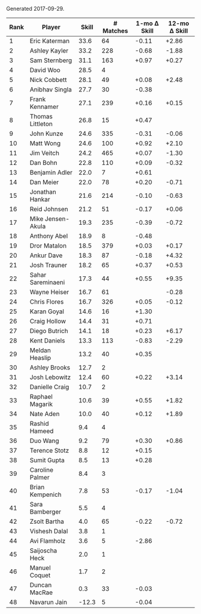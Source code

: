 Generated 2017-09-29.

| Rank | Player            | Skill | # Matches | 1-mo Δ Skill | 12-mo Δ Skill |
|------|-------------------|-------|-----------|--------------|---------------|
|    1 | Eric Katerman     |  33.6 |        64 |        -0.11 |         +2.86 |
|    2 | Ashley Kayler     |  33.2 |       228 |        -0.68 |         -1.88 |
|    3 | Sam Sternberg     |  31.1 |       163 |        +0.97 |         +0.27 |
|    4 | David Woo         |  28.5 |         4 |              |               |
|    5 | Nick Cobbett      |  28.1 |        49 |        +0.08 |         +2.48 |
|    6 | Anibhav Singla    |  27.7 |        30 |        -0.38 |               |
|    7 | Frank Kennamer    |  27.1 |       239 |        +0.16 |         +0.15 |
|    8 | Thomas Littleton  |  26.8 |        15 |        +0.47 |               |
|    9 | John Kunze        |  24.6 |       335 |        -0.31 |         -0.06 |
|   10 | Matt Wong         |  24.6 |       100 |        +0.92 |         +2.10 |
|   11 | Jim Veitch        |  24.2 |       465 |        +0.07 |         -1.30 |
|   12 | Dan Bohn          |  22.8 |       110 |        +0.09 |         -0.32 |
|   13 | Benjamin Adler    |  22.0 |         7 |        +0.61 |               |
|   14 | Dan Meier         |  22.0 |        78 |        +0.20 |         -0.71 |
|   15 | Jonathan Hankar   |  21.6 |       214 |        -0.10 |         -0.63 |
|   16 | Reid Johnsen      |  21.2 |        51 |        -0.17 |         +0.06 |
|   17 | Mike Jensen-Akula |  19.3 |       235 |        -0.39 |         -0.72 |
|   18 | Anthony Abel      |  18.9 |         8 |        -0.48 |               |
|   19 | Dror Matalon      |  18.5 |       379 |        +0.03 |         +0.17 |
|   20 | Ankur Dave        |  18.3 |        87 |        -0.18 |         +4.32 |
|   21 | Josh Trauner      |  18.2 |        65 |        +0.37 |         +0.53 |
|   22 | Sahar Sareminaeni |  17.3 |        44 |        +0.55 |         +9.35 |
|   23 | Wayne Heiser      |  16.7 |        61 |              |         -0.28 |
|   24 | Chris Flores      |  16.7 |       326 |        +0.05 |         -0.12 |
|   25 | Karan Goyal       |  14.6 |        16 |        +1.30 |               |
|   26 | Craig Hollow      |  14.4 |        31 |        +0.71 |               |
|   27 | Diego Butrich     |  14.1 |        18 |        +0.23 |         +6.17 |
|   28 | Kent Daniels      |  13.3 |       113 |        -0.83 |         -2.29 |
|   29 | Meldan Heaslip    |  13.2 |        40 |        +0.35 |               |
|   30 | Ashley Brooks     |  12.7 |         2 |              |               |
|   31 | Josh Lebowitz     |  12.4 |        60 |        +0.22 |         +3.14 |
|   32 | Danielle Craig    |  10.7 |         2 |              |               |
|   33 | Raphael Magarik   |  10.6 |        39 |        +0.55 |         +1.82 |
|   34 | Nate Aden         |  10.0 |        40 |        +0.12 |         +1.89 |
|   35 | Rashid Hameed     |   9.4 |         4 |              |               |
|   36 | Duo Wang          |   9.2 |        79 |        +0.30 |         +0.86 |
|   37 | Terence Stotz     |   8.8 |        12 |        +0.15 |               |
|   38 | Sumit Gupta       |   8.5 |        13 |        +0.28 |               |
|   39 | Caroline Palmer   |   8.4 |         3 |              |               |
|   40 | Brian Kempenich   |   7.8 |        53 |        -0.17 |         -1.04 |
|   41 | Sara Bamberger    |   5.5 |         4 |              |               |
|   42 | Zsolt Bartha      |   4.0 |        65 |        -0.22 |         -0.72 |
|   43 | Vishesh Dalal     |   3.8 |         1 |              |               |
|   44 | Avi Flamholz      |   3.6 |         5 |        -2.86 |               |
|   45 | Saijoscha Heck    |   2.0 |         1 |              |               |
|   46 | Manuel Coquet     |   1.7 |         2 |              |               |
|   47 | Duncan MacRae     |   0.3 |        33 |        -0.03 |               |
|   48 | Navarun Jain      | -12.3 |         5 |        -0.04 |               |